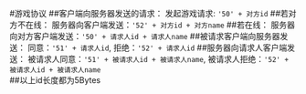 #游戏协议
##客户端向服务器发送的请求：
发起游戏请求: `'50' + 对方id`
##若对方不在线：
服务器向客户端发送：`'52' + 对方id + 对方name`
##若在线：
服务器向对方客户端发送：`'50' + 请求人id + 请求人name`
##被请求客户端向服务器发送：
    同意：`'51' + 请求人id`, 
    拒绝：`'52' + 请求人id`
##服务器向请求人客户端发送：
    被请求人同意：`'51' + 被请求人id + 被请求人name`, 
    被请求人拒绝：`'52' + 被请求人id + 被请求人name`   
##以上id长度都为5Bytes